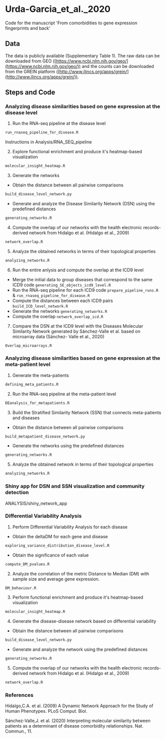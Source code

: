# Urda-Garcia_et_al._2020
Code for the manuscript 'From comorbidities to gene expression fingerprints and back'

## Data
The data is publicly available (Supplementary Table 1). The raw data can be downloaded from GEO ([https://www.ncbi.nlm.nih.gov/geo/](https://www.ncbi.nlm.nih.gov/geo/)) and the counts can be downloaded from the GREIN platform ([http://www.ilincs.org/apps/grein/](http://www.ilincs.org/apps/grein/)).

## Steps and Code
### Analyzing disease similarities based on gene expression at the disease level
1. Run the RNA-seq pipeline at the disease level 
```bash
run_rnaseq_pipeline_for_disease.R
```
Instructions in Analysis/RNA_SEQ_pipeline

2. Explore functional enrichment and produce it's heatmap-based visualization
```bash
molecular_insight_heatmap.R
```
3. Generate the networks
- Obtain the distance between all pairwise comparisons
```bash
build_disease_level_network.py
```
- Generate and analyze the Disease Similarity Network (DSN) using the predefined distances
```bash
generating_networks.R
```
4. Compute the overlap of our networks with the health electronic records-derived network from Hidalgo et al. (Hidalgo et al., 2009)
```bash
network_overlap.R
```
5. Analyze the obtained networks in terms of their topological properties
```bash
analyzing_networks.R
```

6. Run the entire anlysis and compute the overlap at the ICD9 level
- Merge the initial data to group diseases that correspond to the same ICD9 code `generating_SE_objects_icd9_level.R`
- Run the RNA-seq pipeline for each ICD9 code `prepare_pipeline_runs.R` & `run_rnaseq_pipeline_for_disease.R`
- Compute the distances between each ICD9 pairs `build_ICD_level_network.R`
- Generate the networks `generating_networks.R`
- Compute the overlap `network_overlap_icd.R`

7. Compare the DSN at the ICD9 level with the Diseases Molecular Similarity Network generated by Sánchez-Valle et al. based on microarray data (Sánchez- Valle et al., 2020)
```bash
Overlap_microarrays.R
```

### Analyzing disease similarities based on gene expression at the meta-patient level
1. Generate the meta-patients
```bash
defining_meta_patients.R
```
2. Run the RNA-seq pipeline at the meta-patient level
```bash
DEanalysis_for_metapatients.R
```
3. Build the Stratified Similarity Network (SSN) that connects meta-patients and diseases
- Obtain the distance between all pairwise comparisons
```bash
build_metapatient_disease_network.py 
```
- Generate the networks using the predefined distances
```bash
generating_networks.R
```
5. Analyze the obtained network in terms of their topological properties
```bash
analyzing_networks.R
```
### Shiny app for DSN and SSN visualization and community detection

ANALYSIS/shiny_network_app

### Differential Variability Analysis
1. Perform Differential Variability Analysis for each disease
- Obtain the deltaDM for each gene and disease
```bash
exploring_variance_distribution_disease_level.R 
```
- Obtain the significance of each value
```bash
compute_DM_pvalues.R 
```
2. Analyze the correlation of the metric Distance to Median (DM) with sample size and average gene expression.
```bash
DM_behaviour.R
```
3. Perform functional enrichment and produce it's heatmap-based visualization
```bash
molecular_insight_heatmap.R
```
4. Generate the disease-disease network based on differential variability
- Obtain the distance between all pairwise comparisons
```bash
build_disease_level_network.py
```
- Generate and analyze the network using the predefined distances
```bash
generating_networks.R
```
5. Compute the overlap of our networks with the health electronic records-derived network from Hidalgo et al. (Hidalgo et al., 2009)
```bash
network_overlap.R
```

### References
Hidalgo,C.A. et al. (2009) A Dynamic Network Approach for the Study of Human
Phenotypes. PLoS Comput. Biol.

Sánchez-Valle,J. et al. (2020) Interpreting molecular similarity between patients as
a determinant of disease comorbidity relationships. Nat. Commun., 11.

